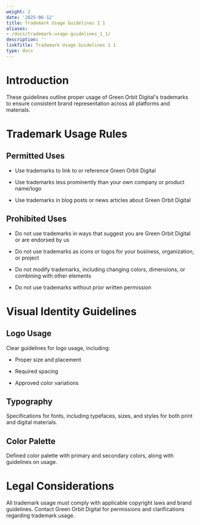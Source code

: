 ```yaml
---
weight: 2
date: '2025-06-12'
title: Trademark Usage Guidelines 1 1
aliases:
- /docs/trademark-usage-guidelines_1_1/
description: ''
linkTitle: Trademark Usage Guidelines 1 1
type: docs
---
```


<!-- Unsupported block type: callout -->

# Introduction

These guidelines outline proper usage of Green Orbit Digital's trademarks to ensure consistent brand representation across all platforms and materials.

# Trademark Usage Rules

## Permitted Uses

- Use trademarks to link to or reference Green Orbit Digital

- Use trademarks less prominently than your own company or product name/logo

- Use trademarks in blog posts or news articles about Green Orbit Digital

## Prohibited Uses

- Do not use trademarks in ways that suggest you are Green Orbit Digital or are endorsed by us

- Do not use trademarks as icons or logos for your business, organization, or project

- Do not modify trademarks, including changing colors, dimensions, or combining with other elements

- Do not use trademarks without prior written permission

# Visual Identity Guidelines

## Logo Usage

Clear guidelines for logo usage, including:

- Proper size and placement

- Required spacing

- Approved color variations

## Typography

Specifications for fonts, including typefaces, sizes, and styles for both print and digital materials.

## Color Palette

Defined color palette with primary and secondary colors, along with guidelines on usage.

# Legal Considerations

All trademark usage must comply with applicable copyright laws and brand guidelines. Contact Green Orbit Digital for permissions and clarifications regarding trademark usage.

<!-- Unsupported block type: callout -->